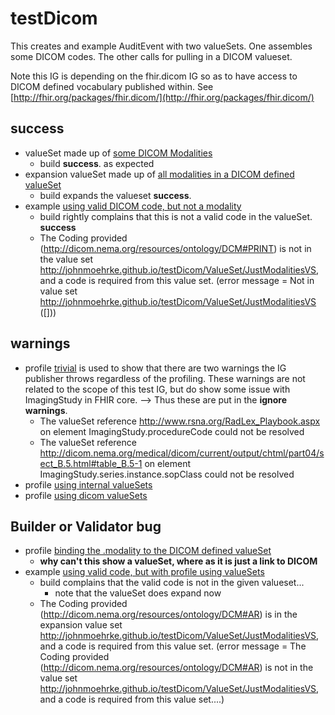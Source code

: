# testDicom

This creates and example AuditEvent with two valueSets. One assembles some DICOM codes. The other calls for pulling in a DICOM valueset.

Note this IG is depending on the fhir.dicom IG so as to have access to DICOM defined vocabulary published within. See [http://fhir.org/packages/fhir.dicom/](http://fhir.org/packages/fhir.dicom/)

## success
* valueSet made up of [some DICOM Modalities](ValueSet-FewModalitiesVS.html)
  * build **success**. as expected
* expansion valueSet made up of [all modalities in a DICOM defined valueSet](ValueSet-JustModalitiesVS.html)
  * build expands the valueset **success**. 
* example [using valid DICOM code, but not a modality](ImagingStudy-ex-imagingstudy-withBadCode.html)
  * build rightly complains that this is not a valid code in the valueSet. **success**
  * The Coding provided (http://dicom.nema.org/resources/ontology/DCM#PRINT) is not in the value set http://johnmoehrke.github.io/testDicom/ValueSet/JustModalitiesVS, and a code is required from this value set. (error message = Not in value set http://johnmoehrke.github.io/testDicom/ValueSet/JustModalitiesVS ([]))


## warnings
* profile [trivial](StructureDefinition-JohnMoehrke.testDicom.testImage.trivial.html) is used to show that there are two warnings the IG publisher throws regardless of the profiling. These warnings are not related to the scope of this test IG, but do show some issue with ImagingStudy in FHIR core. --> Thus these are put in the **ignore warnings**.
  * The valueSet reference http://www.rsna.org/RadLex_Playbook.aspx on element ImagingStudy.procedureCode could not be resolved
  * The valueSet reference http://dicom.nema.org/medical/dicom/current/output/chtml/part04/sect_B.5.html#table_B.5-1 on element ImagingStudy.series.instance.sopClass could not be resolved
* profile [using internal valueSets](StructureDefinition-JohnMoehrke.testDicom.testImage.vs.html)
* profile [using dicom valueSets](StructureDefinition-JohnMoehrke.testDicom.testImage.bind.html)




## Builder or Validator bug
* profile [binding the .modality to the DICOM defined valueSet](StructureDefinition-JohnMoehrke.testDicom.testImage.bind.html)
  * **why can't this show a valueSet, where as it is just a link to DICOM**
* example [using valid code, but with profile using valueSets](ImagingStudy-ex-imagingstudyVs.html)
  * build complains that the valid code is not in the given valueset... 
    * note that the valueSet does expand now
  * The Coding provided (http://dicom.nema.org/resources/ontology/DCM#AR) is in the expansion value set http://johnmoehrke.github.io/testDicom/ValueSet/JustModalitiesVS, and a code is required from this value set. (error message = 	The Coding provided (http://dicom.nema.org/resources/ontology/DCM#AR) is not in the value set http://johnmoehrke.github.io/testDicom/ValueSet/JustModalitiesVS, and a code is required from this value set....)

